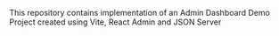 This repository contains implementation of an Admin Dashboard Demo Project created using Vite, React Admin and JSON Server